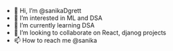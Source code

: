 - 👋 Hi, I’m @sanikaDgrett
- 👀 I’m interested in ML and DSA
- 🌱 I’m currently learning DSA
- 💞️ I’m looking to collaborate on React, djanog projects
- 📫 How to reach me @sanika

<!---
sanikaDgrett/sanikaDgrett is a ✨ special ✨ repository because its `README.md` (this file) appears on your GitHub profile.
You can click the Preview link to take a look at your changes.
--->
